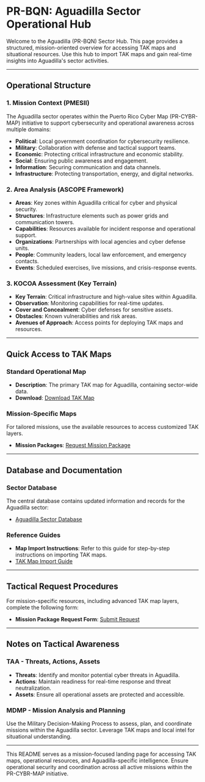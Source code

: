 # PR-BQN: Aguadilla Sector Operational Hub

Welcome to the Aguadilla (PR-BQN) Sector Hub. This page provides a structured, mission-oriented overview for accessing TAK maps and situational resources. Use this hub to import TAK maps and gain real-time insights into Aguadilla's sector activities.

---

## Operational Structure

### 1. Mission Context (PMESII)

The Aguadilla sector operates within the Puerto Rico Cyber Map (PR-CYBR-MAP) initiative to support cybersecurity and operational awareness across multiple domains:
- **Political**: Local government coordination for cybersecurity resilience.
- **Military**: Collaboration with defense and tactical support teams.
- **Economic**: Protecting critical infrastructure and economic stability.
- **Social**: Ensuring public awareness and engagement.
- **Information**: Securing communication and data channels.
- **Infrastructure**: Protecting transportation, energy, and digital networks.

### 2. Area Analysis (ASCOPE Framework)

- **Areas**: Key zones within Aguadilla critical for cyber and physical security.
- **Structures**: Infrastructure elements such as power grids and communication towers.
- **Capabilities**: Resources available for incident response and operational support.
- **Organizations**: Partnerships with local agencies and cyber defense units.
- **People**: Community leaders, local law enforcement, and emergency contacts.
- **Events**: Scheduled exercises, live missions, and crisis-response events.

### 3. KOCOA Assessment (Key Terrain)

- **Key Terrain**: Critical infrastructure and high-value sites within Aguadilla.
- **Observation**: Monitoring capabilities for real-time updates.
- **Cover and Concealment**: Cyber defenses for sensitive assets.
- **Obstacles**: Known vulnerabilities and risk areas.
- **Avenues of Approach**: Access points for deploying TAK maps and resources.

---

## Quick Access to TAK Maps

### Standard Operational Map
- **Description**: The primary TAK map for Aguadilla, containing sector-wide data.
- **Download**: [Download TAK Map](https://forms.gle/DS3A85vrBp2DpJjMA)

### Mission-Specific Maps
For tailored missions, use the available resources to access customized TAK layers.
- **Mission Packages**: [Request Mission Package](https://forms.gle/DS3A85vrBp2DpJjMA)

---

## Database and Documentation

### Sector Database
The central database contains updated information and records for the Aguadilla sector:
- [Aguadilla Sector Database](https://forms.gle/DS3A85vrBp2DpJjMA)

### Reference Guides
- **Map Import Instructions**: Refer to this guide for step-by-step instructions on importing TAK maps.
- [TAK Map Import Guide](../guides/TAK-Map-Import.md)

---

## Tactical Request Procedures

For mission-specific resources, including advanced TAK map layers, complete the following form:
- **Mission Package Request Form**: [Submit Request](https://forms.gle/DS3A85vrBp2DpJjMA)

---

## Notes on Tactical Awareness

### TAA - Threats, Actions, Assets
- **Threats**: Identify and monitor potential cyber threats in Aguadilla.
- **Actions**: Maintain readiness for real-time response and threat neutralization.
- **Assets**: Ensure all operational assets are protected and accessible.

### MDMP - Mission Analysis and Planning
Use the Military Decision-Making Process to assess, plan, and coordinate missions within the Aguadilla sector. Leverage TAK maps and local intel for situational understanding.

---

This README serves as a mission-focused landing page for accessing TAK maps, operational resources, and Aguadilla-specific intelligence. Ensure operational security and coordination across all active missions within the PR-CYBR-MAP initiative.
